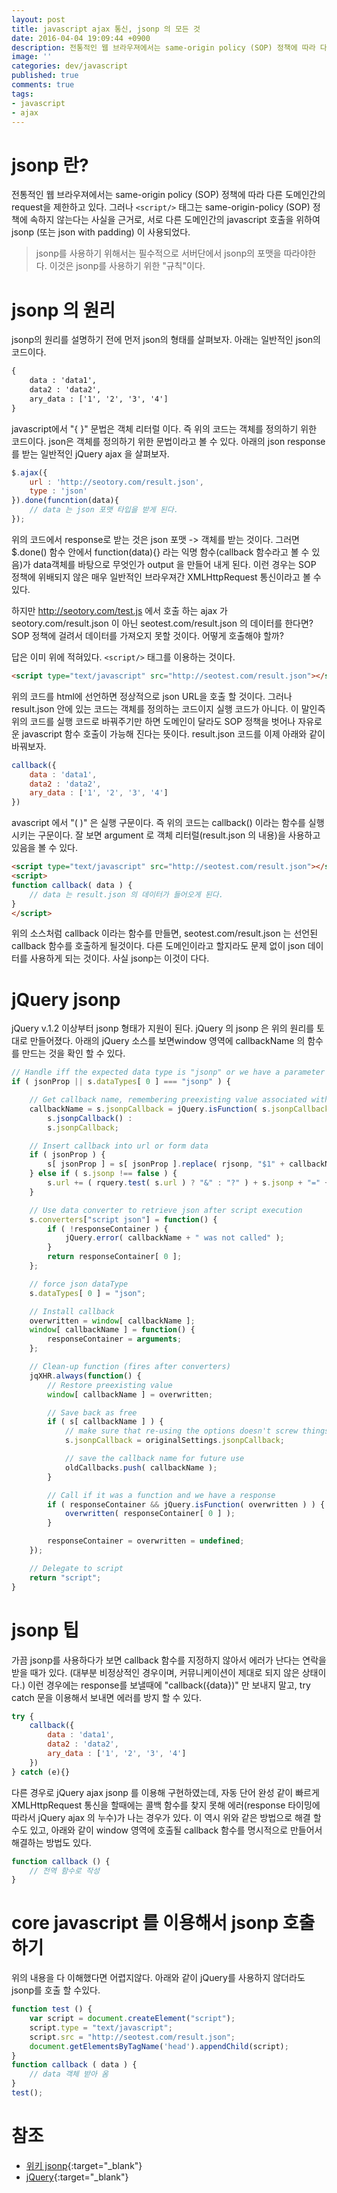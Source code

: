```yaml
---
layout: post
title: javascript ajax 통신, jsonp 의 모든 것
date: 2016-04-04 19:09:44 +0900
description: 전통적인 웹 브라우져에서는 same-origin policy (SOP) 정책에 따라 다른 도메인간의 request을 제한하고 있다. 그러나 &lt;script/&gt; 태그는 same-origin-policy (SOP) 정책에 속하지 않는다는 사실을 근거로, 서로 다른 도메인간의 javascript 호출을 위하여 jsonp (또는 json with padding) 이 사용되었다.
image: ''
categories: dev/javascript
published: true
comments: true
tags:
- javascript
- ajax
---
```


# jsonp 란?

전통적인 웹 브라우져에서는 same-origin policy (SOP) 정책에 따라 다른 도메인간의 request을 제한하고 있다. 그러나 `<script/>` 태그는 same-origin-policy (SOP) 정책에 속하지 않는다는 사실을 근거로, 서로 다른 도메인간의 javascript 호출을 위하여 jsonp (또는 json with padding) 이 사용되었다.

> jsonp를 사용하기 위해서는 필수적으로 서버단에서 jsonp의 포맷을 따라야한다. 이것은 jsonp를 사용하기 위한 "규칙"이다.

# jsonp 의 원리

jsonp의 원리를 설명하기 전에 먼저 json의 형태를 살펴보자. 아래는 일반적인 json의 코드이다.

```html
{
    data : 'data1',
    data2 : 'data2',
    ary_data : ['1', '2', '3', '4']
}
```

javascript에서 "{ }" 문법은 객체 리터럴 이다. 즉 위의 코드는 객체를 정의하기 위한 코드이다. json은 객체를 정의하기 위한 문법이라고 볼 수 있다. 아래의 json response 를 받는 일반적인 jQuery ajax 을 살펴보자.

```javascript
$.ajax({
    url : 'http://seotory.com/result.json',
    type : 'json'
}).done(funcntion(data){
    // data 는 json 포맷 타입을 받게 된다.
});
```

위의 코드에서 response로 받는 것은 json 포맷 -> 객체를 받는 것이다. 그러면 $.done() 함수 안에서 function(data){} 라는 익명 함수(callback 함수라고 볼 수 있음)가 data객체를 바탕으로 무엇인가 output 을 만들어 내게 된다. 이런 경우는 SOP 정책에 위배되지 않은 매우 일반적인 브라우져간 XMLHttpRequest 통신이라고 볼 수 있다.

하지만 http://seotory.com/test.js 에서 호출 하는 ajax 가 seotory.com/result.json 이 아닌 seotest.com/result.json 의 데이터를 한다면? SOP 정책에 걸려서 데이터를 가져오지 못할 것이다. 어떻게 호출해야 할까?

답은 이미 위에 적혀있다. `<script/>` 태그를 이용하는 것이다.

```html
<script type="text/javascript" src="http://seotest.com/result.json"></script>
```

위의 코드를 html에 선언하면 정상적으로 json URL을 호출 할 것이다. 그러나 result.json 안에 있는 코드는 객체를 정의하는 코드이지 실행 코드가 아니다. 이 말인즉 위의 코드를 실행 코드로 바꿔주기만 하면 도메인이 달라도 SOP 정책을 벗어나 자유로운 javascript 함수 호출이 가능해 진다는 뜻이다. result.json 코드를 이제 아래와 같이 바꿔보자.

```javascript
callback({
    data : 'data1',
    data2 : 'data2',
    ary_data : ['1', '2', '3', '4']
})
```

avascript 에서 "( )" 은 실행 구문이다. 즉 위의 코드는 callback() 이라는 함수를 실행 시키는 구문이다. 잘 보면 argument 로 객체 리터럴(result.json 의 내용)을 사용하고 있음을 볼 수 있다.

```html
<script type="text/javascript" src="http://seotest.com/result.json"></script>
<script>
function callback( data ) {
    // data 는 result.json 의 데이터가 들어오게 된다.
}
</script>
```

위의 소스처럼 callback 이라는 함수를 만들면, seotest.com/result.json 는 선언된 callback 함수를 호출하게 될것이다. 다른 도메인이라고 할지라도 문제 없이 json 데이터를 사용하게 되는 것이다. 사실 jsonp는 이것이 다다.

# jQuery jsonp

jQuery v.1.2 이상부터 jsonp 형태가 지원이 된다. jQuery 의 jsonp 은 위의 원리를 토대로 만들어졌다. 아래의 jQuery 소스를 보면window 영역에 callbackName 의 함수를 만드는 것을 확인 할 수 있다.

```javascript
// Handle iff the expected data type is "jsonp" or we have a parameter to set
if ( jsonProp || s.dataTypes[ 0 ] === "jsonp" ) {

	// Get callback name, remembering preexisting value associated with it
	callbackName = s.jsonpCallback = jQuery.isFunction( s.jsonpCallback ) ?
		s.jsonpCallback() :
		s.jsonpCallback;

	// Insert callback into url or form data
	if ( jsonProp ) {
		s[ jsonProp ] = s[ jsonProp ].replace( rjsonp, "$1" + callbackName );
	} else if ( s.jsonp !== false ) {
		s.url += ( rquery.test( s.url ) ? "&" : "?" ) + s.jsonp + "=" + callbackName;
	}

	// Use data converter to retrieve json after script execution
	s.converters["script json"] = function() {
		if ( !responseContainer ) {
			jQuery.error( callbackName + " was not called" );
		}
		return responseContainer[ 0 ];
	};

	// force json dataType
	s.dataTypes[ 0 ] = "json";

	// Install callback
	overwritten = window[ callbackName ];
	window[ callbackName ] = function() {
		responseContainer = arguments;
	};

	// Clean-up function (fires after converters)
	jqXHR.always(function() {
		// Restore preexisting value
		window[ callbackName ] = overwritten;

		// Save back as free
		if ( s[ callbackName ] ) {
			// make sure that re-using the options doesn't screw things around
			s.jsonpCallback = originalSettings.jsonpCallback;

			// save the callback name for future use
			oldCallbacks.push( callbackName );
		}

		// Call if it was a function and we have a response
		if ( responseContainer && jQuery.isFunction( overwritten ) ) {
			overwritten( responseContainer[ 0 ] );
		}

		responseContainer = overwritten = undefined;
	});

	// Delegate to script
	return "script";
}
```

# jsonp 팁

가끔 jsonp를 사용하다가 보면 callback 함수를 지정하지 않아서 에러가 난다는 연락을 받을 때가 있다. (대부분 비정상적인 경우이며, 커뮤니케이션이 제대로 되지 않은 상태이다.) 이런 경우에는 response를 보낼때에 "callback({data})" 만 보내지 말고, try catch 문을 이용해서 보내면 에러를 방지 할 수 있다.

```javascript
try {
    callback({
        data : 'data1',
        data2 : 'data2',
        ary_data : ['1', '2', '3', '4']
    })
} catch (e){}
```

다른 경우로 jQuery ajax jsonp 를 이용해 구현하였는데, 자동 단어 완성 같이 빠르게 XMLHttpRequest 통신을 할때에는 콜백 함수를 찾지 못해 에러(response 타이밍에 따라서 jQuery ajax 의 누수)가 나는 경우가 있다. 이 역시 위와 같은 방법으로 해결 할 수도 있고, 아래와 같이 window 영역에 호출될 callback 함수를 명시적으로 만들어서 해결하는 방법도 있다.

```javascript
function callback () {
    // 전역 함수로 작성
}
```

# core javascript 를 이용해서 jsonp 호출하기

위의 내용을 다 이해했다면 어렵지않다. 아래와 같이 jQuery를 사용하지 않더라도 jsonp를 호출 할 수있다.

```javascript
function test () {
    var script = document.createElement("script");
    script.type = "text/javascript";
    script.src = "http://seotest.com/result.json";
    document.getElementsByTagName('head').appendChild(script);
}
function callback ( data ) {
    // data 객체 받아 옴
}
test();
```

# 참조

- [위키 jsonp](http://en.wikipedia.org/wiki/JSONP){:target="_blank"}
- [jQuery](https://github.com/jquery/jquery/blob/master/src/ajax/jsonp.js){:target="_blank"}